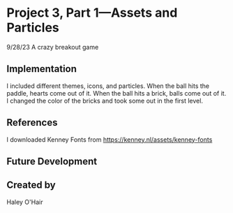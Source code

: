 # Project 3, Part 1—Assets and Particles
9/28/23
A crazy breakout game


## Implementation

I included different themes, icons, and particles. When the ball hits the paddle, hearts come out of it. When the ball hits a brick, balls come out of it. I changed the color of the bricks and took some out in the first level.


## References
I downloaded Kenney Fonts from https://kenney.nl/assets/kenney-fonts

## Future Development


## Created by
Haley O'Hair
